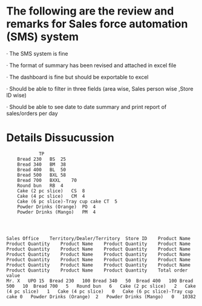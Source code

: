 
# The following are the review and remarks for Sales force automation (SMS) system


·         The SMS system is fine

·         The format of summary has been revised and attached in excel file

·         The dashboard is fine but should be exportable to excel

·         Should be able to filter in three fields (area wise, Sales person wise ,Store ID wise)

·         Should be able to see date to date summary and print report of sales/orders per day


# Details Dissucussion
				TP																								
		Bread 230	BS	25																								
		Bread 340	BM	38																								
		Bread 400	BL	50																								
		Bread 500	BXL	58																								
		Bread 700	BXXL	70																								
		Round bun	RB	4																								
		Cake (2 pc slice)	CS	8																								
		Cake (4 pc slice)	CM	4																								
		Cake (6 pc slice)-Tray cup cake	CT	5																								
		Powder Drinks (Orange)	PO	4																								
		Powder Drinks (Mango)	PM	4																								
																												
																												
																												
																												
	Sales Office 	Territory/Dealer/Territory	Store ID	Product Name	Product Quantity	Product Name	Product Quantity	Product Name	Product Quantity	Product Name	Product Quantity	Product Name	Product Quantity	Product Name	Product Quantity	Product Name	Product Quantity	Product Name	Product Quantity	Product Name	Product Quantity	Product Name	Product Quantity	Product Name	Product Quantity	Product Name	Product Quantity	Total order value
	Mr. X	UPO	15	Bread 230	100	Bread 340	50	Bread 400	100	Bread 500	10	Bread 700	5	Round bun	6	Cake (2 pc slice)	2	Cake (4 pc slice)	1	Cake (4 pc slice)	0	Cake (6 pc slice)-Tray cup cake	0	Powder Drinks (Orange)	2	Powder Drinks (Mango)	0	10382
																												
